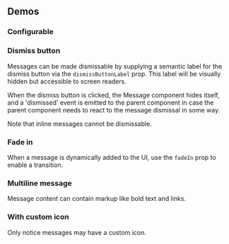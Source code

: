 <script setup>
import { CdxMessage } from '@wikimedia/codex';
import { cdxIconArticle } from '@wikimedia/codex-icons';
import MessageFadeIn from './../../component-demos/message/examples/MessageFadeIn.vue';

const controlsConfig = [
	{
		name: 'type',
		type: 'radio',
		options: [ 'notice', 'warning', 'error', 'success' ],
	},
	{
		name: 'inline',
		type: 'boolean'
	},
	{
		name: 'dismissButtonLabel',
		type: 'text',
		default: 'Close'
	},
	{
		name: 'default',
		type: 'slot',
		default: 'Message text'
	}
];
</script>

## Demos

### Configurable

<cdx-demo-wrapper :controls-config="controlsConfig" :show-generated-code="true">
<template v-slot:demo="{ propValues, slotValues }">
<cdx-message v-bind="propValues">{{ slotValues.default }}</cdx-message>
</template>
</cdx-demo-wrapper>

### Dismiss button

Messages can be made dismissable by supplying a semantic label for the dismiss button via the
`dismissButtonLabel` prop. This label will be visually hidden but accessible to screen readers.

When the dismiss button is clicked, the Message component hides itself, and a 'dismissed' event is
emitted to the parent component in case the parent component needs to react to the message dismissal
in some way.

Note that inline messages cannot be dismissable.

<cdx-demo-wrapper force-reset="true">
<template v-slot:demo>
<div style="min-height: 64px;">
<cdx-message dismiss-button-label="Close">Notice message with dismiss button</cdx-message>
</div>
</template>

<template v-slot:code>

```vue
<cdx-message dismiss-button-label="Close">
	Notice message with dismiss button
</cdx-message>
```

</template>
</cdx-demo-wrapper>

### Fade in

When a message is dynamically added to the UI, use the `fadeIn` prop to enable a transition.

<cdx-demo-wrapper force-reset="true">
<template v-slot:demo>
<MessageFadeIn />
</template>

<template v-slot:code>

```vue
<template>
	<cdx-button @click="showMessage = true">
		Show message
	</cdx-button>
	<cdx-message
		v-if="showMessage"
		type="success"
		:fade-in="true"
	>
		Success!
	</cdx-message>
</template>

<script lang="ts">
import { defineComponent } from 'vue';
import { CdxMessage, CdxButton } from '@wikimedia/codex';

export default defineComponent( {
	name: 'MenuItemDefault',
	components: { CdxMessage, CdxButton },
	data() {
		return {
			showMessage: false
		};
	}
} );
</script>
```

</template>
</cdx-demo-wrapper>

### Multiline message

Message content can contain markup like bold text and links.

<cdx-demo-wrapper>
<template v-slot:demo>
<cdx-message type="error">
<p><strong>An error has occurred</strong></p>
<p>Comprehensive explanation of the error</p>
<p><a href="#">Link</a> to more information.</p>
</cdx-message>
</template>

<template v-slot:code>

```vue
<cdx-message type="error">
	<p><strong>An error has occurred</strong></p>
	<p>Comprehensive explanation of the error</p>
</cdx-message>
```

</template>
</cdx-demo-wrapper>

### With custom icon

Only notice messages may have a custom icon.

<cdx-demo-wrapper>
<template v-slot:demo>
<cdx-message :icon="cdxIconArticle">
Notice message with custom icon
</cdx-message>
</template>

<template v-slot:code>

```vue
<cdx-message :icon="cdxIconArticle">
	Notice message with custom icon
</cdx-message>
```

</template>
</cdx-demo-wrapper>

<style lang="less" scoped>
@import ( reference ) '@wikimedia/codex-design-tokens/dist/theme-wikimedia-ui.less';

.cdx-demo-wrapper {
	:deep( p ) {
		margin: 0;
		line-height: 1.4;
	}

	:deep( a ) {
		color: @color-primary;
	}

	:deep( a:hover ) {
		text-decoration: underline;
	}
}
</style>
